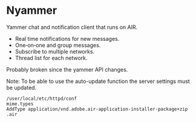 Nyammer
=======

Yammer chat and notification client that runs on AIR.

* Real time notifications for new messages.
* One‐on‐one and group messages.
* Subscribe to multiple networks.
* Thread list for each network.

Probably broken since the yammer API changes.

Note:
To be able to use the auto-update function the server settings must be updated.

    /user/local/etc/httpd/conf
    mime.types
    AddType application/vnd.adobe.air-application-installer-package+zip .air
